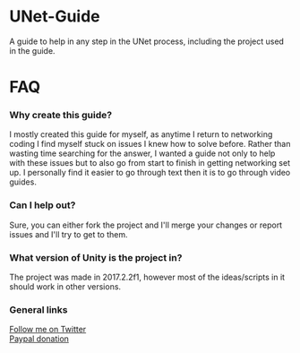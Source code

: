 # UNet-Guide
A guide to help in any step in the UNet process, including the project used in the guide.

# FAQ

### Why create this guide?
I mostly created this guide for myself, as anytime I return to networking coding I find myself stuck on issues I knew how to solve before. Rather than wasting time searching for the answer, I wanted a guide not only to help with these issues but to also go from start to finish in getting networking set up. I personally find it easier to go through text then it is to go through video guides.

### Can I help out?
Sure, you can either fork the project and I'll merge your changes or report issues and I'll try to get to them.

### What version of Unity is the project in?
The project was made in 2017.2.2f1, however most of the ideas/scripts in it should work in other versions.

### General links
[Follow me on Twitter](https://twitter.com/christides11)    
[Paypal donation](https://paypal.me/ChrisTides11)    
